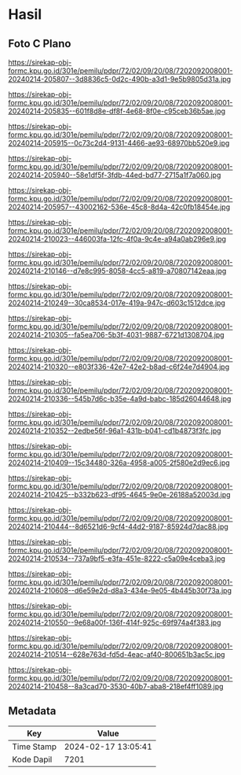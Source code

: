 # Hasil

## Foto C Plano

https://sirekap-obj-formc.kpu.go.id/301e/pemilu/pdpr/72/02/09/20/08/7202092008001-20240214-205807--3d8836c5-0d2c-490b-a3d1-9e5b9805d31a.jpg

https://sirekap-obj-formc.kpu.go.id/301e/pemilu/pdpr/72/02/09/20/08/7202092008001-20240214-205835--601f8d8e-df8f-4e68-8f0e-c95ceb36b5ae.jpg

https://sirekap-obj-formc.kpu.go.id/301e/pemilu/pdpr/72/02/09/20/08/7202092008001-20240214-205915--0c73c2d4-9131-4466-ae93-68970bb520e9.jpg

https://sirekap-obj-formc.kpu.go.id/301e/pemilu/pdpr/72/02/09/20/08/7202092008001-20240214-205940--58e1df5f-3fdb-44ed-bd77-2715a1f7a060.jpg

https://sirekap-obj-formc.kpu.go.id/301e/pemilu/pdpr/72/02/09/20/08/7202092008001-20240214-205957--43002162-536e-45c8-8d4a-42c0fb18454e.jpg

https://sirekap-obj-formc.kpu.go.id/301e/pemilu/pdpr/72/02/09/20/08/7202092008001-20240214-210023--446003fa-12fc-4f0a-9c4e-a94a0ab296e9.jpg

https://sirekap-obj-formc.kpu.go.id/301e/pemilu/pdpr/72/02/09/20/08/7202092008001-20240214-210146--d7e8c995-8058-4cc5-a819-a70807142eaa.jpg

https://sirekap-obj-formc.kpu.go.id/301e/pemilu/pdpr/72/02/09/20/08/7202092008001-20240214-210249--30ca8534-017e-419a-947c-d603c1512dce.jpg

https://sirekap-obj-formc.kpu.go.id/301e/pemilu/pdpr/72/02/09/20/08/7202092008001-20240214-210305--fa5ea706-5b3f-4031-9887-6721d1308704.jpg

https://sirekap-obj-formc.kpu.go.id/301e/pemilu/pdpr/72/02/09/20/08/7202092008001-20240214-210320--e803f336-42e7-42e2-b8ad-c6f24e7d4904.jpg

https://sirekap-obj-formc.kpu.go.id/301e/pemilu/pdpr/72/02/09/20/08/7202092008001-20240214-210336--545b7d6c-b35e-4a9d-babc-185d26044648.jpg

https://sirekap-obj-formc.kpu.go.id/301e/pemilu/pdpr/72/02/09/20/08/7202092008001-20240214-210352--2edbe56f-96a1-431b-b041-cd1b4873f3fc.jpg

https://sirekap-obj-formc.kpu.go.id/301e/pemilu/pdpr/72/02/09/20/08/7202092008001-20240214-210409--15c34480-326a-4958-a005-2f580e2d9ec6.jpg

https://sirekap-obj-formc.kpu.go.id/301e/pemilu/pdpr/72/02/09/20/08/7202092008001-20240214-210425--b332b623-df95-4645-9e0e-26188a52003d.jpg

https://sirekap-obj-formc.kpu.go.id/301e/pemilu/pdpr/72/02/09/20/08/7202092008001-20240214-210444--8d6521d6-9cf4-44d2-9187-85924d7dac88.jpg

https://sirekap-obj-formc.kpu.go.id/301e/pemilu/pdpr/72/02/09/20/08/7202092008001-20240214-210534--737a9bf5-e3fa-451e-8222-c5a09e4ceba3.jpg

https://sirekap-obj-formc.kpu.go.id/301e/pemilu/pdpr/72/02/09/20/08/7202092008001-20240214-210608--d6e59e2d-d8a3-434e-9e05-4b445b30f73a.jpg

https://sirekap-obj-formc.kpu.go.id/301e/pemilu/pdpr/72/02/09/20/08/7202092008001-20240214-210550--9e68a00f-136f-414f-925c-69f974a4f383.jpg

https://sirekap-obj-formc.kpu.go.id/301e/pemilu/pdpr/72/02/09/20/08/7202092008001-20240214-210514--628e763d-fd5d-4eac-af40-800651b3ac5c.jpg

https://sirekap-obj-formc.kpu.go.id/301e/pemilu/pdpr/72/02/09/20/08/7202092008001-20240214-210458--8a3cad70-3530-40b7-aba8-218ef4ff1089.jpg


## Metadata

| Key        | Value               |
| ---------- | ------------------- |
| Time Stamp | 2024-02-17 13:05:41 |
| Kode Dapil | 7201                |



